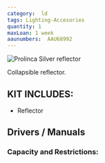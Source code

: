 ```yaml
---
category:  ld
tags: Lighting-Accesories
quantity: 1
maxLoan: 1 week
aaunumbers:  AAU68992
---
```

![Prolinca Silver reflector](https://www.photographyattic.com/img/prolinca_silver_reflector.jpg)

Collapsible reflector.

## KIT INCLUDES:
- Reflector

## Drivers / Manuals
[]()



### Capacity and Restrictions:
